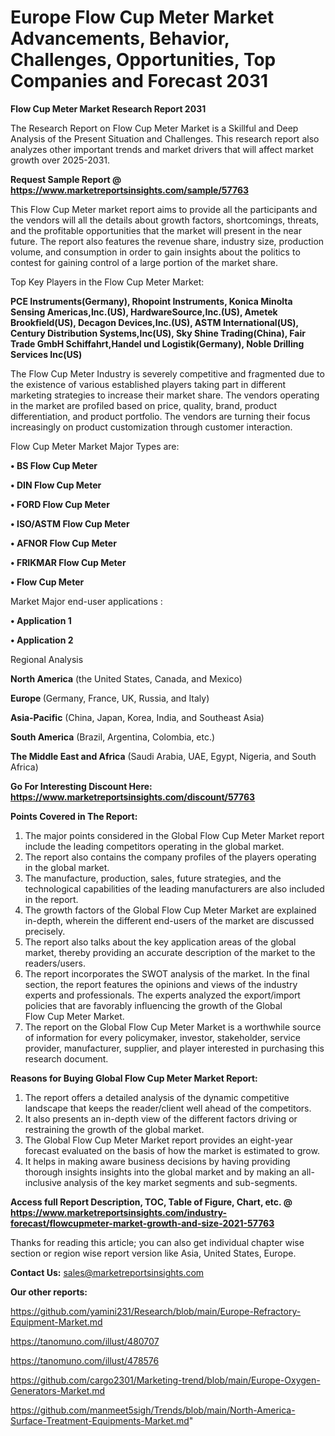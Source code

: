 # Europe Flow Cup Meter Market Advancements, Behavior, Challenges, Opportunities, Top Companies and Forecast 2031

<strong>Flow Cup Meter Market Research Report 2031</strong>

The Research Report on Flow Cup Meter Market is a Skillful and Deep Analysis of the Present Situation and Challenges. This research report also analyzes other important trends and market drivers that will affect market growth over 2025-2031.

<strong>Request Sample Report @ <a href=https://www.marketreportsinsights.com/sample/57763>https://www.marketreportsinsights.com/sample/57763</a></strong>

This Flow Cup Meter market report aims to provide all the participants and the vendors will all the details about growth factors, shortcomings, threats, and the profitable opportunities that the market will present in the near future. The report also features the revenue share, industry size, production volume, and consumption in order to gain insights about the politics to contest for gaining control of a large portion of the market share.

Top Key Players in the Flow Cup Meter Market:

<strong>PCE Instruments(Germany), Rhopoint Instruments, Konica Minolta Sensing Americas,Inc.(US), HardwareSource,Inc.(US), Ametek Brookfield(US), Decagon Devices,Inc.(US), ASTM International(US), Century Distribution Systems,Inc(US), Sky Shine Trading(China), Fair Trade GmbH Schiffahrt,Handel und Logistik(Germany), Noble Drilling Services Inc(US)</strong>

The Flow Cup Meter Industry is severely competitive and fragmented due to the existence of various established players taking part in different marketing strategies to increase their market share. The vendors operating in the market are profiled based on price, quality, brand, product differentiation, and product portfolio. The vendors are turning their focus increasingly on product customization through customer interaction.

Flow Cup Meter Market Major Types are:

<strong>• BS Flow Cup Meter

• DIN Flow Cup Meter

• FORD Flow Cup Meter

• ISO/ASTM Flow Cup Meter

• AFNOR Flow Cup Meter

• FRIKMAR Flow Cup Meter

• Flow Cup Meter</strong>

Market Major end-user applications :

<strong>• Application 1

• Application 2</strong>

Regional Analysis

</u><strong><b>North America</b></strong> (the United States, Canada, and Mexico)

<strong><b>Europe </b></strong>(Germany, France, UK, Russia, and Italy)

<strong><b>Asia-Pacific</b></strong> (China, Japan, Korea, India, and Southeast Asia)

<strong><b>South America</b></strong> (Brazil, Argentina, Colombia, etc.)

<strong><b>The Middle East and Africa</b></strong> (Saudi Arabia, UAE, Egypt, Nigeria, and South Africa)

<strong>Go For Interesting Discount Here: <a href=https://www.marketreportsinsights.com/discount/57763>https://www.marketreportsinsights.com/discount/57763</a></strong>

<strong>Points Covered in The Report:</strong>
<ol>
  <li>The major points considered in the Global Flow Cup Meter Market report include the leading competitors operating in the global market.</li>
  <li>The report also contains the company profiles of the players operating in the global market.</li>
  <li>The manufacture, production, sales, future strategies, and the technological capabilities of the leading manufacturers are also included in the report.</li>
  <li>The growth factors of the Global Flow Cup Meter Market are explained in-depth, wherein the different end-users of the market are discussed precisely.</li>
  <li>The report also talks about the key application areas of the global market, thereby providing an accurate description of the market to the readers/users.</li>
  <li>The report incorporates the SWOT analysis of the market. In the final section, the report features the opinions and views of the industry experts and professionals. The experts analyzed the export/import policies that are favorably influencing the growth of the Global Flow Cup Meter Market.</li>
  <li>The report on the Global Flow Cup Meter Market is a worthwhile source of information for every policymaker, investor, stakeholder, service provider, manufacturer, supplier, and player interested in purchasing this research document.</li>
</ol>
<strong>Reasons for Buying Global Flow Cup Meter Market Report:</strong>

<ol>
  <li>The report offers a detailed analysis of the dynamic competitive landscape that keeps the reader/client well ahead of the competitors.</li>
  <li>It also presents an in-depth view of the different factors driving or restraining the growth of the global market.</li>
  <li>The Global Flow Cup Meter Market report provides an eight-year forecast evaluated on the basis of how the market is estimated to grow.</li>
  <li>It helps in making aware business decisions by having providing thorough insights insights into the global market and by making an all-inclusive analysis of the key market segments and sub-segments.</li>
</ol>
<strong>Access full Report Description, TOC, Table of Figure, Chart, etc. @ <a href=https://www.marketreportsinsights.com/industry-forecast/flowcupmeter-market-growth-and-size-2021-57763>https://www.marketreportsinsights.com/industry-forecast/flowcupmeter-market-growth-and-size-2021-57763</a></strong>


Thanks for reading this article; you can also get individual chapter wise section or region wise report version like Asia, United States, Europe.

<strong>Contact Us:</strong>
sales@marketreportsinsights.com

<strong>Our other reports:</strong>

<a href=https://github.com/yamini231/Research/blob/main/Europe-Refractory-Equipment-Market.md>https://github.com/yamini231/Research/blob/main/Europe-Refractory-Equipment-Market.md</a>

<a href=https://tanomuno.com/illust/480707>https://tanomuno.com/illust/480707</a>

<a href=https://tanomuno.com/illust/478576>https://tanomuno.com/illust/478576</a>

<a href=https://github.com/cargo2301/Marketing-trend/blob/main/Europe-Oxygen-Generators-Market.md>https://github.com/cargo2301/Marketing-trend/blob/main/Europe-Oxygen-Generators-Market.md</a>

<a href=https://github.com/manmeet5sigh/Trends/blob/main/North-America-Surface-Treatment-Equipments-Market.md>https://github.com/manmeet5sigh/Trends/blob/main/North-America-Surface-Treatment-Equipments-Market.md</a>"
